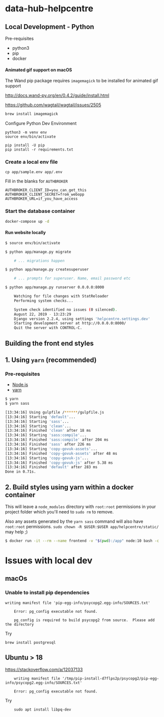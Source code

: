 # data-hub-helpcentre

## Local Development - Python

Pre-requisites
- python3
- pip
- docker

#### Animated gif support on macOS

The Wand pip package requires `imagemagick` to be installed for animated gif support

http://docs.wand-py.org/en/0.4.2/guide/install.html

https://github.com/wagtail/wagtail/issues/2505

```bash
brew install imagemagick
```

Configure Python Dev Environment

```
python3 -m venv env
source env/bin/activate

pip install -U pip
pip install -r requirements.txt
```

### Create a local env file

```
cp app/sample.env app/.env
```

Fill in the blanks for `AUTHBROKER`

```
AUTHBROKER_CLIENT_ID=you_can_get_this
AUTHBROKER_CLIENT_SECRET=from_webopp
AUTHBROKER_URL=if_you_have_access
```

### Start the database container


```bash
docker-compose up -d
```

#### Run website locally

```bash
$ source env/bin/activate

$ python app/manage.py migrate

    # ... migrations happen

$ python app/manage.py createsuperuser

    # ... prompts for superuser. Name, email password etc

$ python app/manage.py runserver 0.0.0.0:8000 

    Watching for file changes with StatReloader
    Performing system checks...

    System check identified no issues (0 silenced).
    August 22, 2019 - 13:23:29
    Django version 2.2.4, using settings 'helpcentre.settings.dev'
    Starting development server at http://0.0.0.0:8000/
    Quit the server with CONTROL-C.

```

## Building the front end styles


## 1. Using `yarn` (recommended)

### Pre-requisites
- [Node.js](https://nodejs.org/)
- [yarn](https://yarnpkg.com/)


```bash
$ yarn
$ yarn sass

[13:34:16] Using gulpfile /******/gulpfile.js
[13:34:16] Starting 'default'...
[13:34:16] Starting 'sass'...
[13:34:16] Starting 'clean'...
[13:34:16] Finished 'clean' after 18 ms
[13:34:16] Starting 'sass:compile'...
[13:34:16] Finished 'sass:compile' after 204 ms
[13:34:16] Finished 'sass' after 226 ms
[13:34:16] Starting 'copy-govuk-assets'...
[13:34:16] Finished 'copy-govuk-assets' after 48 ms
[13:34:16] Starting 'copy-govuk-js'...
[13:34:16] Finished 'copy-govuk-js' after 5.38 ms
[13:34:16] Finished 'default' after 283 ms
Done in 0.71s.

```

## 2. Build styles using yarn within a docker container

This will leave a `node_modules` directory with `root:root` permissions in your project folder which you'll need to `sudo rm` to remove.

Also any assets generated by the `yarn sass` command will also have `root:root` permissions. `sudo chown -R $USER:$USER app/helpcentre/static/` may help ;)


```bash
$ docker run -it --rm --name frontend -v "$(pwd):/app" node:10 bash -c 'cd /app && yarn && yarn sass'     

```



# Issues with local dev

## macOs

### Unable to install pip dependencies

```
writing manifest file 'pip-egg-info/psycopg2.egg-info/SOURCES.txt'

    Error: pg_config executable not found.

    pg_config is required to build psycopg2 from source.  Please add the directory
```

Try 

    brew install postgresql


## Ubuntu > 18

https://stackoverflow.com/a/12037133

```
    writing manifest file '/tmp/pip-install-d7flps2p/psycopg2/pip-egg-info/psycopg2.egg-info/SOURCES.txt'
    
    Error: pg_config executable not found.

```

Try

```
    sudo apt install libpq-dev
```
